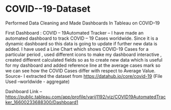 # COVID--19-Dataset
Performed Data Cleaning and Made Dashboards In Tableau on COVID–19

First Dashboard :
COVID – 19Automated Tracker –  I have made an automated dashboard to track COVID – 19 Cases worldwide. Since it is a dynamic dashboard so this data is going to update if further new data is added. 
I have used a Line Chart which shows COVID-19 Cases for a particular period , used different icons to make my dashboard interactive , created different calculated fields so as to create new data which is useful for my dashboard and added reference line at the average cases mark so we can see how the COVID Cases differ with respect to Average Value. 
Source- I extracted the dataset from https://datahub.io/core/covid-19
(File Used –worldwide - aggregate)


Dashboard Link –
https://public.tableau.com/app/profile/varij1192/viz/COVID19AutomatedTracker_16600233688300/Dashboard1

